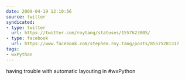 ```yaml
---
date: 2009-04-19 12:10:56
source: twitter
syndicated:
- type: twitter
  url: https://twitter.com/roytang/statuses/1557623805/
- type: facebook
  url: https://www.facebook.com/stephen.roy.tang/posts/85575281317
tags:
- wxPython
---
```


having trouble with automatic layouting in #wxPython